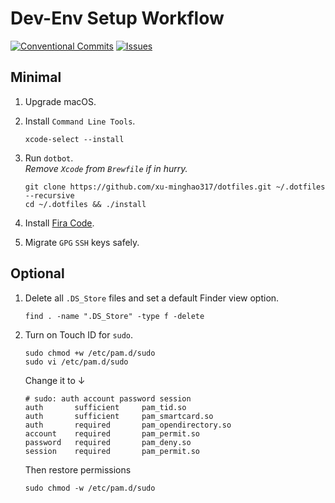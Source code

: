 # Dev-Env Setup Workflow

[![Conventional Commits](https://img.shields.io/badge/Conventional%20Commits-1.0.0-%23FE5196?logo=conventionalcommits&logoColor=white)](https://conventionalcommits.org)
[![Issues](https://img.shields.io/github/issues/xu-minghao317/dotfiles)](https://github.com/xu-minghao317/dotfiles/issues)

## Minimal

1. Upgrade macOS.
2. Install `Command Line Tools`.

   ```shell
   xcode-select --install
   ```

3. Run `dotbot`.  
   *Remove `Xcode` from `Brewfile` if in hurry.*

   ```shell
   git clone https://github.com/xu-minghao317/dotfiles.git ~/.dotfiles --recursive
   cd ~/.dotfiles && ./install
   ```

4. Install [Fira Code](https://github.com/tonsky/FiraCode/releases).

5. Migrate `GPG` `SSH` keys safely.

## Optional

1. Delete all `.DS_Store` files and set a default Finder view option.

   ```shell
   find . -name ".DS_Store" -type f -delete
   ```

2. Turn on Touch ID for `sudo`.

   ```shell
   sudo chmod +w /etc/pam.d/sudo
   sudo vi /etc/pam.d/sudo
   ```

   Change it to ↓

   ```shell
   # sudo: auth account password session
   auth       sufficient     pam_tid.so
   auth       sufficient     pam_smartcard.so
   auth       required       pam_opendirectory.so
   account    required       pam_permit.so
   password   required       pam_deny.so
   session    required       pam_permit.so
   ```

   Then restore permissions

   ```shell
   sudo chmod -w /etc/pam.d/sudo
   ```
